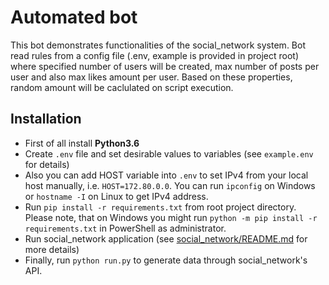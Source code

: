 # Automated bot
This bot demonstrates functionalities of the social_network system. Bot
read rules from a config file (.env, example is provided in project root) where specified number of users will be created, max number of posts per user and also max likes amount per user. 
Based on these properties, random amount will be caclulated on script execution. 

## Installation
- First of all install **Python3.6**
- Create `.env` file and set desirable values to variables (see `example.env` for details)
- Also you can add HOST variable into `.env` to set IPv4 from your local host manually, i.e. `HOST=172.80.0.0`. 
You can run `ipconfig` on Windows or `hostname -I` on Linux to get IPv4 address.
- Run `pip install -r requirements.txt` from root project directory. 
Please note, that on Windows you might run `python -m pip install -r requirements.txt` in PowerShell as administrator.
- Run social_network application (see [social_network/README.md](https://github.com/lillin/social_network#installation) for more details)
- Finally, run `python run.py` to generate data through social_network's API.
